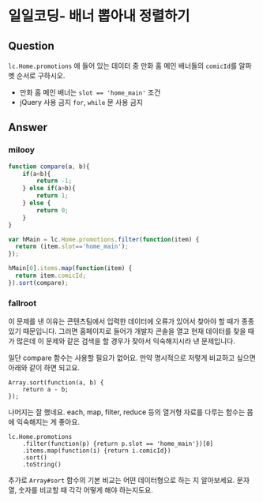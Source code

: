 # 일일코딩- 배너 뽑아내 정렬하기

## Question
`lc.Home.promotions` 에 들어 있는 데이터 중 만화 홈 메인 배너들의 `comicId`를 알파벳 순서로 구하시오.
- 만화 홈 메인 배너는 `slot == 'home_main'` 조건
- jQuery 사용 금지
`for`, `while` 문 사용 금지

## Answer
### milooy
```javascript
function compare(a, b){
    if(a<b){
        return -1;
    } else if(a>b){
        return 1;
    } else {
        return 0;
    }
}

var hMain = lc.Home.promotions.filter(function(item) {
  return (item.slot=='home_main');
});

hMain[0].items.map(function(item) {
  return item.comicId;
}).sort(compare);
```

### fallroot
이 문제를 낸 이유는 콘텐츠팀에서 입력한 데이터에 오류가 있어서 찾아야 할 때가 종종 있기 때문입니다. 그러면 홈페이지로 들어가 개발자 콘솔을 열고 현재 데이터를 찾을 때가 많은데 이 문제와 같은 검색을 할 경우가 잦아서 익숙해지시라 낸 문제입니다.

일단 compare 함수는 사용할 필요가 없어요. 만약 명시적으로 저렇게 비교하고 싶으면 아래와 같이 하면 되고요.

```
Array.sort(function(a, b) {
    return a - b;
});
```

나머지는 잘 했네요. each, map, filter, reduce 등의 열거형 자료를 다루는 함수는 몸에 익숙해지는 게 좋아요.

```
lc.Home.promotions
    .filter(function(p) {return p.slot == 'home_main'})[0]
    .items.map(function(i) {return i.comicId})
    .sort()
    .toString()
```

추가로 `Array#sort` 함수의 기본 비교는 어떤 데이터형으로 하는 지 알아보세요. 문자열, 숫자를 비교할 때 각각 어떻게 해야 하는지도요.
